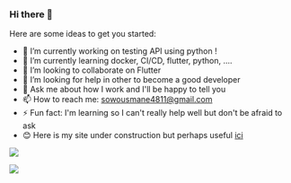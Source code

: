 ### Hi there 👋

Here are some ideas to get you started:

- 🔭 I’m currently working on testing API using python  !
- 🌱 I’m currently learning docker, CI/CD, flutter, python, ....
- 👯 I’m looking to collaborate on Flutter
- 🤔 I’m looking for help in other to become a good developer
- 💬 Ask me about how I work and I'll be happy to tell you
- 📫 How to reach me: sowousmane4811@gmail.com
- ⚡ Fun fact: I'm learning so I can't really help well but don't be afraid to ask 
- 😊 Here is my site under construction but perhaps useful  <a href="https://soowcode.github.io/">ici</a>  


![](https://github-profile-summary-cards.vercel.app/api/cards/profile-details?username=sowousmane&theme=default)

![](https://github-profile-summary-cards.vercel.app/api/cards/stats?username=sowousmane&theme=default) [](https://github-profile-summary-cards.vercel.app/api/cards/repos-per-language?username=sowousmane&theme=default)

